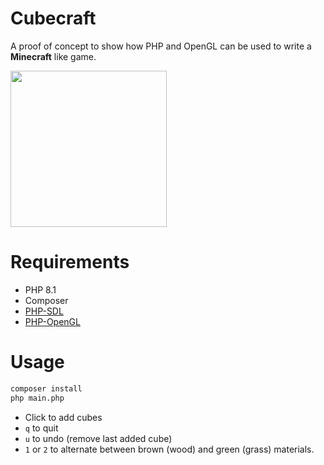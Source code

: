
Cubecraft
=========

A proof of concept to show how PHP and OpenGL can be used to write a **Minecraft** like game.

[<img src="cubecraft-screen-recording.gif" width="250" />](cubecraft-screen-recording.gif)

Requirements
============

* PHP 8.1
* Composer
* [PHP-SDL](https://github.com/Ponup/php-sdl)
* [PHP-OpenGL](https://github.com/Ponup/php-opengl)

Usage
=====

```bash
composer install
php main.php
```

- Click to add cubes
- `q` to quit
- `u` to undo (remove last added cube)
- `1` or `2` to alternate between brown (wood) and green (grass) materials.

